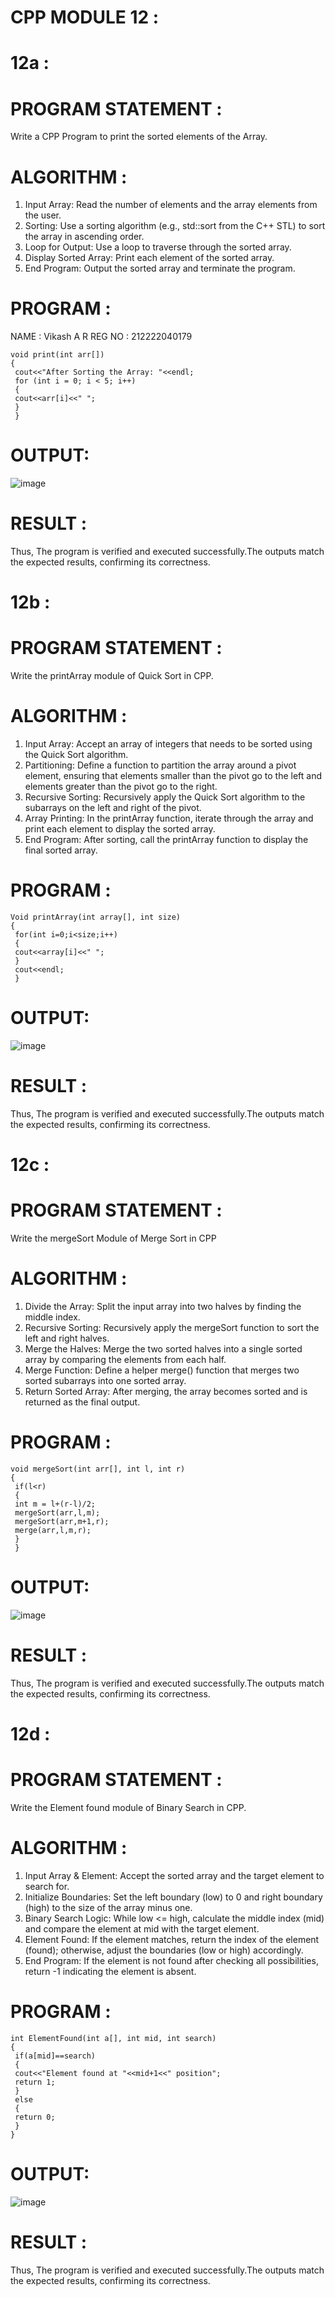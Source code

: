 # CPP MODULE 12 :

# 12a :

# PROGRAM STATEMENT :
Write a CPP Program to print the sorted elements of the Array.

# ALGORITHM :
1. Input Array: Read the number of elements and the array elements from the user.
2. Sorting: Use a sorting algorithm (e.g., std::sort from the C++ STL) to sort the array in 
ascending order.
3. Loop for Output: Use a loop to traverse through the sorted array.
4. Display Sorted Array: Print each element of the sorted array.
5. End Program: Output the sorted array and terminate the program.

# PROGRAM :
NAME : Vikash A R
REG NO : 212222040179
```
void print(int arr[])
{
 cout<<"After Sorting the Array: "<<endl;
 for (int i = 0; i < 5; i++)
 {
 cout<<arr[i]<<" ";
 }
 }
```

# OUTPUT:
 ![image](https://github.com/user-attachments/assets/02f7cc81-0671-4514-9c24-a547cdc8349b)

# RESULT :
Thus, The program is verified and executed successfully.The outputs match the expected 
results, confirming its correctness.

# 12b :

# PROGRAM STATEMENT :
Write the printArray module of Quick Sort in CPP.

# ALGORITHM :
1. Input Array: Accept an array of integers that needs to be sorted using the Quick Sort 
algorithm.
2. Partitioning: Define a function to partition the array around a pivot element, ensuring that 
elements smaller than the pivot go to the left and elements greater than the pivot go to the 
right.
3. Recursive Sorting: Recursively apply the Quick Sort algorithm to the subarrays on the left 
and right of the pivot.
4. Array Printing: In the printArray function, iterate through the array and print each element 
to display the sorted array.
5. End Program: After sorting, call the printArray function to display the final sorted array.

# PROGRAM :
```
Void printArray(int array[], int size)
{
 for(int i=0;i<size;i++)
 {
 cout<<array[i]<<" ";
 }
 cout<<endl;
 }
```

# OUTPUT:
![image](https://github.com/user-attachments/assets/c4badf6c-b5cd-41f1-b431-f053e68d95e7)

# RESULT :
Thus, The program is verified and executed successfully.The outputs match the expected 
results, confirming its correctness.

# 12c :

# PROGRAM STATEMENT :
Write the mergeSort Module of Merge Sort in CPP

# ALGORITHM :
1. Divide the Array: Split the input array into two halves by finding the middle index.
2. Recursive Sorting: Recursively apply the mergeSort function to sort the left and right 
halves.
3. Merge the Halves: Merge the two sorted halves into a single sorted array by comparing the 
elements from each half.
4. Merge Function: Define a helper merge() function that merges two sorted subarrays into 
one sorted array.
5. Return Sorted Array: After merging, the array becomes sorted and is returned as the final 
output.

# PROGRAM :
```
void mergeSort(int arr[], int l, int r)
{
 if(l<r)
 {
 int m = l+(r-l)/2;
 mergeSort(arr,l,m);
 mergeSort(arr,m+1,r);
 merge(arr,l,m,r);
 }
 }
```

# OUTPUT:
![image](https://github.com/user-attachments/assets/866d0a62-6f24-4be6-855e-98255478379a)

# RESULT :
Thus, The program is verified and executed successfully.The outputs match the expected 
results, confirming its correctness.

# 12d :

# PROGRAM STATEMENT :
Write the Element found module of Binary Search in CPP.

# ALGORITHM :
1. Input Array & Element: Accept the sorted array and the target element to search for.
2. Initialize Boundaries: Set the left boundary (low) to 0 and right boundary (high) to the size 
of the array minus one.
3. Binary Search Logic: While low <= high, calculate the middle index (mid) and compare the 
element at mid with the target element.
4. Element Found: If the element matches, return the index of the element (found); otherwise, 
adjust the boundaries (low or high) accordingly.
5. End Program: If the element is not found after checking all possibilities, return -1 indicating 
the element is absent.

# PROGRAM :
```
int ElementFound(int a[], int mid, int search)
{
 if(a[mid]==search)
 {
 cout<<"Element found at "<<mid+1<<" position";
 return 1;
 }
 else
 {
 return 0;
 }
}
```

# OUTPUT:
![image](https://github.com/user-attachments/assets/c9f6313b-01c0-44ea-8920-e6875008bf7b)

# RESULT :
Thus, The program is verified and executed successfully.The outputs match the expected 
results, confirming its correctness.
